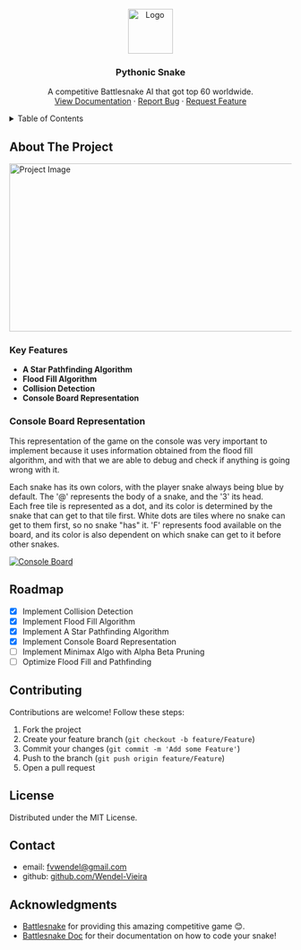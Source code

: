 <!-- logo -->
<br />
<div align="center">
  <a href="https://github.com/Wendel-Vieira/Pythonic-Snake-For-Battlesnake">
    <img src="https://res.cloudinary.com/micronetonline/image/upload/c_crop,h_1081,w_1389,x_0,y_0/v1623965831/tenants/d67d1859-c8c5-41c2-91ff-23438f7f2e89/4ecbc74ac2704ae591a88e522461ff79/Full-Logo.png" alt="Logo" width="80" height="80">
  </a>

  <h3 align="center">Pythonic Snake</h3>

  <p align="center">
    A competitive Battlesnake AI that got top 60 worldwide.
    <br />
    <a href="https://docs.battlesnake.com">View Documentation</a>
    ·
    <a href="https://github.com/Wendel-Vieira/Pythonic-Snake-For-Battlesnake/issues/new?labels=bug&template=bug-report---.md">Report Bug</a>
    ·
    <a href="https://github.com/Wendel-Vieira/Pythonic-Snake-For-Battlesnake/issues/new?labels=enhancement&template=feature-request---.md">Request Feature</a>
  </p>
</div>

<!-- TABLE OF CONTENTS -->
<details>
  <summary>Table of Contents</summary>
  <ol>
    <li>
      <a href="#about-the-project">About The Project</a>
      <ul>
        <li><a href="#key-features">Key Features</a></li>
        <li><a href="#console-board-representation">Console Board Representation</a></li>
      </ul>
    </li>
    <li><a href="#roadmap">Roadmap</a></li>
    <li><a href="#contributing">Contributing</a></li>
    <li><a href="#license">License</a></li>
    <li><a href="#contact">Contact</a></li>
    <li><a href="#acknowledgments">Acknowledgments</a></li>
  </ol>
</details>

<!-- about section -->
## About The Project

<a href="https://docs.battlesnake.com">
  <img src="https://github.com/user-attachments/assets/a0f64758-c22a-4727-a6d7-2b4f48e584ac" alt="Project Image" width="600" height="300">
</a>


### Key Features
- **A Star Pathfinding Algorithm**
- **Flood Fill Algorithm**
- **Collision Detection**
- **Console Board Representation**

### Console Board Representation

This representation of the game on the console was very important to implement because it uses information obtained from the flood fill algorithm, and with that we are able to debug and check if anything is going wrong with it.  
  
Each snake has its own colors, with the player snake always being blue by default. The '@' represents the body of a snake, and the '3' its head.  
Each free tile is represented as a dot, and its color is determined by the snake that can get to that tile first. White dots are tiles where no snake can get to them first, so no snake "has" it. 'F' represents food available on the board, and its color is also dependent on which snake can get to it before other snakes.

[![Console Board][console-board]](https://docs.battlesnake.com)

<!-- ROADMAP -->  
## Roadmap

- [x] Implement Collision Detection
- [x] Implement Flood Fill Algorithm
- [x] Implement A Star Pathfinding Algorithm
- [x] Implement Console Board Representation
- [ ] Implement Minimax Algo with Alpha Beta Pruning
- [ ] Optimize Flood Fill and Pathfinding

<!-- CONTRIBUTING -->
## Contributing

Contributions are welcome! Follow these steps:

1. Fork the project
2. Create your feature branch (`git checkout -b feature/Feature`)
3. Commit your changes (`git commit -m 'Add some Feature'`)
4. Push to the branch (`git push origin feature/Feature`)
5. Open a pull request

<!-- LICENSE -->
## License

Distributed under the MIT License.

<!-- CONTACT -->
## Contact

- email: fvwendel@gmail.com
- github: [github.com/Wendel-Vieira](https://github.com/Wendel-Vieira)

<!-- ACKNOWLEDGMENTS -->
## Acknowledgments

- [Battlesnake](https://battlesnake.com) for providing this amazing competitive game 😊.
- [Battlesnake Doc](https://docs.battlesnake.com) for their documentation on how to code your snake!

<!-- links and images -->
<!-- https://www.markdownguide.org/basic-syntax/#reference-style-links -->
[project-image]: https://github.com/user-attachments/assets/a0f64758-c22a-4727-a6d7-2b4f48e584ac
[console-board]: https://github.com/user-attachments/assets/131bc56e-0ff1-40d0-a1fe-8dc4ef8ca703
